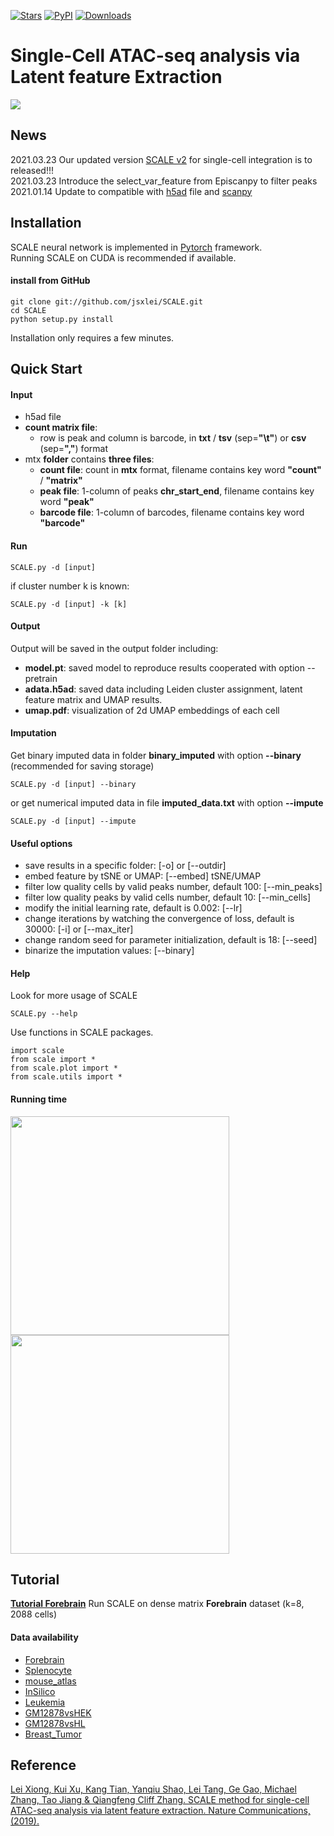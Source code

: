 [![Stars](https://img.shields.io/github/stars/jsxlei/SCALE?logo=GitHub&color=yellow)](https://github.com/jsxlei/scale/stargazers)
[![PyPI](https://img.shields.io/pypi/v/scale-atac.svg)](https://pypi.org/project/scale-atac)
[![Downloads](https://pepy.tech/badge/scale-atac)](https://pepy.tech/project/scale-atac)
# Single-Cell ATAC-seq analysis via Latent feature Extraction
![](https://github.com/jsxlei/SCALE/wiki/png/model.png)

## News 
2021.03.23 Our updated version [SCALE v2](https://github.com/jsxlei/SCALE_v2) for single-cell integration is to released!!!  
2021.03.23 Introduce the select_var_feature from Episcanpy to filter peaks  
2021.01.14 Update to compatible with [h5ad](https://anndata.readthedocs.io/en/latest/anndata.AnnData.html) file and [scanpy](https://scanpy.readthedocs.io/en/stable/index.html)

## Installation  

SCALE neural network is implemented in [Pytorch](https://pytorch.org/) framework.  
Running SCALE on CUDA is recommended if available.   
	
#### install from GitHub

	git clone git://github.com/jsxlei/SCALE.git
	cd SCALE
	python setup.py install
    
Installation only requires a few minutes.  

## Quick Start

#### Input
* h5ad file
* **count matrix file**:  
	* row is peak and column is barcode, in **txt** / **tsv** (sep=**"\t"**) or **csv** (sep=**","**) format
* mtx **folder** contains **three files**:   
	* **count file**: count in **mtx** format, filename contains key word **"count"** / **"matrix"**    
	* **peak file**: 1-column of peaks **chr_start_end**, filename contains key word **"peak"**  
	* **barcode file**: 1-column of barcodes, filename contains key word **"barcode"**

#### Run 

    SCALE.py -d [input]
    
if cluster number k is known:

    SCALE.py -d [input] -k [k]

#### Output
Output will be saved in the output folder including:
* **model.pt**:  saved model to reproduce results cooperated with option --pretrain
* **adata.h5ad**:  saved data including Leiden cluster assignment, latent feature matrix and UMAP results.
* **umap.pdf**:  visualization of 2d UMAP embeddings of each cell

#### Imputation  
Get binary imputed data in folder **binary_imputed** with option **--binary** (recommended for saving storage)

    SCALE.py -d [input] --binary  
    
or get numerical imputed data in file **imputed_data.txt** with option **--impute**

    SCALE.py -d [input] --impute
     
#### Useful options  
* save results in a specific folder: [-o] or [--outdir] 
* embed feature by tSNE or UMAP: [--embed]  tSNE/UMAP
* filter low quality cells by valid peaks number, default 100: [--min_peaks] 
* filter low quality peaks by valid cells number, default 10: [--min_cells]
* modify the initial learning rate, default is 0.002: [--lr]  
* change iterations by watching the convergence of loss, default is 30000: [-i] or [--max_iter]  
* change random seed for parameter initialization, default is 18: [--seed]
* binarize the imputation values: [--binary]
	

#### Help
Look for more usage of SCALE

	SCALE.py --help 

Use functions in SCALE packages.

	import scale
	from scale import *
	from scale.plot import *
	from scale.utils import *
	
#### Running time
<p float="left">
  <img src="https://github.com/jsxlei/SCALE/wiki/png/runtime.png" width="350" />
  <img src="https://github.com/jsxlei/SCALE/wiki/png/memory.png" width="350" /> 
</p>


## Tutorial


**[Tutorial Forebrain](https://github.com/jsxlei/SCALE/wiki/Forebrain)**   Run SCALE on dense matrix **Forebrain** dataset (k=8, 2088 cells)


#### Data availability  
* [Forebrain](http://zhanglab.net/SCALE_SOURCE_DATA/Forebrain.h5ad)
* [Splenocyte](http://zhanglab.net/SCALE_SOURCE_DATA/Splenocyte.h5ad)
* [mouse_atlas](http://zhanglab.net/SCALE_SOURCE_DATA/mouse_atlas.h5ad)
* [InSilico](http://zhanglab.net/SCALE_SOURCE_DATA/InSilico.h5ad)
* [Leukemia](http://zhanglab.net/SCALE_SOURCE_DATA/Leukemia.h5ad)
* [GM12878vsHEK](http://zhanglab.net/SCALE_SOURCE_DATA/GM12878vsHEK.h5ad)
* [GM12878vsHL](http://zhanglab.net/SCALE_SOURCE_DATA/GM12878vsHL.h5ad)
* [Breast_Tumor](http://zhanglab.net/SCALE_SOURCE_DATA/Breast_Tumor.h5ad)


## Reference
[Lei Xiong, Kui Xu, Kang Tian, Yanqiu Shao, Lei Tang, Ge Gao, Michael Zhang, Tao Jiang & Qiangfeng Cliff Zhang. SCALE method for single-cell ATAC-seq analysis via latent feature extraction. Nature Communications, (2019).](https://www.nature.com/articles/s41467-019-12630-7)
